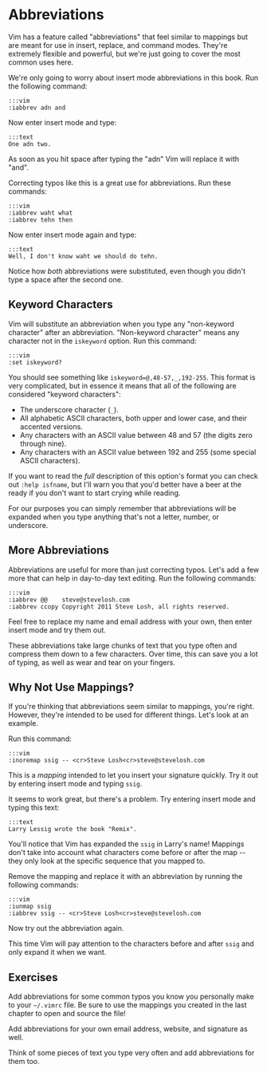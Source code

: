 Abbreviations
=============

Vim has a feature called "abbreviations" that feel similar to mappings but are
meant for use in insert, replace, and command modes.  They're extremely flexible
and powerful, but we're just going to cover the most common uses here.

We're only going to worry about insert mode abbreviations in this book. Run the
following command:

    :::vim
    :iabbrev adn and

Now enter insert mode and type:

    :::text
    One adn two.

As soon as you hit space after typing the "adn" Vim will replace it with "and".

Correcting typos like this is a great use for abbreviations.  Run these
commands:

    :::vim
    :iabbrev waht what
    :iabbrev tehn then

Now enter insert mode again and type:

    :::text
    Well, I don't know waht we should do tehn.

Notice how *both* abbreviations were substituted, even though you didn't type
a space after the second one.

Keyword Characters
------------------

Vim will substitute an abbreviation when you type any "non-keyword character"
after an abbreviation.  "Non-keyword character" means any character not in the
`iskeyword` option.  Run this command:

    :::vim
    :set iskeyword?

You should see something like `iskeyword=@,48-57,_,192-255`.  This format is
very complicated, but in essence it means that all of the following are
considered "keyword characters":

* The underscore character (`_`).
* All alphabetic ASCII characters, both upper and lower case, and their accented
  versions.
* Any characters with an ASCII value between 48 and 57 (the digits zero through
  nine).
* Any characters with an ASCII value between 192 and 255 (some special ASCII
  characters).

If you want to read the *full* description of this option's format you can check
out `:help isfname`, but I'll warn you that you'd better have a beer at the
ready if you don't want to start crying while reading.

For our purposes you can simply remember that abbreviations will be expanded
when you type anything that's not a letter, number, or underscore.

More Abbreviations
------------------

Abbreviations are useful for more than just correcting typos.  Let's add a few
more that can help in day-to-day text editing.  Run the following commands:

    :::vim
    :iabbrev @@    steve@stevelosh.com
    :iabbrev ccopy Copyright 2011 Steve Losh, all rights reserved.

Feel free to replace my name and email address with your own, then enter insert
mode and try them out.

These abbreviations take large chunks of text that you type often and compress
them down to a few characters.  Over time, this can save you a lot of typing, as
well as wear and tear on your fingers.

Why Not Use Mappings?
---------------------

If you're thinking that abbreviations seem similar to mappings, you're right.
However, they're intended to be used for different things.  Let's look at an
example.

Run this command:

    :::vim
    :inoremap ssig -- <cr>Steve Losh<cr>steve@stevelosh.com

This is a *mapping* intended to let you insert your signature quickly.  Try it
out by entering insert mode and typing `ssig`.

It seems to work great, but there's a problem.  Try entering insert mode and
typing this text:

    :::text
    Larry Lessig wrote the book "Remix".

You'll notice that Vim has expanded the `ssig` in Larry's name!  Mappings don't
take into account what characters come before or after the map -- they only look
at the specific sequence that you mapped to.

Remove the mapping and replace it with an abbreviation by running the following
commands:

    :::vim
    :iunmap ssig
    :iabbrev ssig -- <cr>Steve Losh<cr>steve@stevelosh.com

Now try out the abbreviation again.

This time Vim will pay attention to the characters before and after `ssig` and
only expand it when we want.

Exercises
---------

Add abbreviations for some common typos you know you personally make to your
`~/.vimrc` file.  Be sure to use the mappings you created in the last chapter to
open and source the file!

Add abbreviations for your own email address, website, and signature as well.

Think of some pieces of text you type very often and add abbreviations for them
too.
